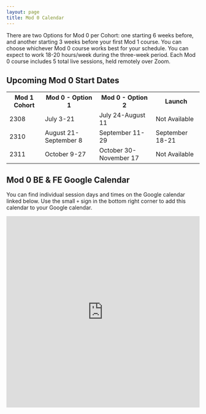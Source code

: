 ```yaml
---
layout: page
title: Mod 0 Calendar
---
```


There are two Options for Mod 0 per Cohort: one starting 6 weeks before, and another starting 3 weeks before your first Mod 1 course. You can choose whichever Mod 0 course works best for your schedule. You can expect to work 18-20 hours/week during the three-week period. Each Mod 0 course includes 5 total live sessions, held remotely over Zoom.

## Upcoming Mod 0 Start Dates

<table>
  <tr>
    <th>Mod 1 Cohort</th>
    <th>Mod 0 - Option 1</th>
    <th>Mod 0 - Option 2</th>
    <th>Launch</th>
  </tr>
  <tr>
    <td>2308</td>
    <td>July 3-21</td>
    <td>July 24-August 11<br></td>
    <td>Not Available</td>
  </tr>
  <tr>
    <td>2310</td>
    <td>August 21-September 8</td>
    <td>September 11-29</td>
    <td>September 18-21</td>
  </tr>
  <tr>
    <td>2311</td>
    <td>October 9-27</td>
    <td>October 30-November 17</td>
    <td>Not Available</td>
  </tr>
</table>


## Mod 0 BE & FE Google Calendar

You can find individual session days and times on the Google calendar linked below. Use the small `+` sign in the bottom right corner to add this calendar to your Google calendar.

<iframe src="https://calendar.google.com/calendar/embed?src=casimircreative.com_12p4693hmer1orcepp74vg77pg%40group.calendar.google.com&ctz=America%2FDenver" style="border: 0" width="100%" height="500" frameborder="0" scrolling="yes"></iframe>

<br>
<br>
